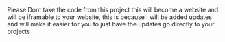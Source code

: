 Please Dont take the code from this project this will become a website and will be iframable to your website, this is because I will be added updates and will make it easier for you to just have the updates go directly to your projects
